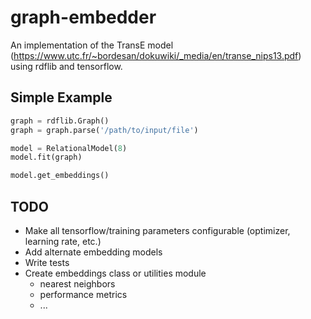 # graph-embedder
An implementation of the TransE model (https://www.utc.fr/~bordesan/dokuwiki/_media/en/transe_nips13.pdf) using rdflib and tensorflow.

## Simple Example

```python
graph = rdflib.Graph()
graph = graph.parse('/path/to/input/file')

model = RelationalModel(8)
model.fit(graph)

model.get_embeddings()
```
## TODO

- Make all tensorflow/training parameters configurable (optimizer, learning rate, etc.)
- Add alternate embedding models
- Write tests
- Create embeddings class or utilities module
  - nearest neighbors
  - performance metrics
  - ...
